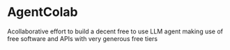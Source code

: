 # AgentColab
Acollaborative effort to build a decent free to use LLM agent making use of free software and APIs with very generous free tiers
